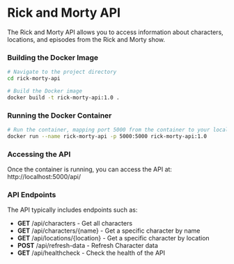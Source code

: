 # Rick and Morty API

The Rick and Morty API allows you to access information about characters, locations, and episodes from the Rick and Morty show.

### Building the Docker Image

```bash
# Navigate to the project directory
cd rick-morty-api

# Build the Docker image
docker build -t rick-morty-api:1.0 .
```

### Running the Docker Container

```bash
# Run the container, mapping port 5000 from the container to your local machine
docker run --name rick-morty-api -p 5000:5000 rick-morty-api:1.0
```

### Accessing the API
Once the container is running, you can access the API at:
http://localhost:5000/api/

### API Endpoints

The API typically includes endpoints such as:

- **GET** /api/characters - Get all characters
- **GET** /api/characters/{name} - Get a specific character by name
- **GET** /api/locations/{location} - Get a specific character by location
- **POST** /api/refresh-data - Refresh Character data
- **GET** /api/healthcheck - Check the health of the API